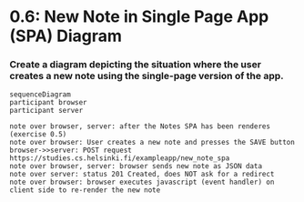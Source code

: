 # 0.6: New Note in Single Page App (SPA) Diagram
### Create a diagram depicting the situation where the user creates a new note using the single-page version of the app.
```mermaid
sequenceDiagram
participant browser
participant server

note over browser, server: after the Notes SPA has been renderes (exercise 0.5)
note over browser: User creates a new note and presses the SAVE button
browser->>server: POST request https://studies.cs.helsinki.fi/exampleapp/new_note_spa
note over browser, server: browser sends new note as JSON data
note over server: status 201 Created, does NOT ask for a redirect
note over browser: browser executes javascript (event handler) on client side to re-render the new note

```
